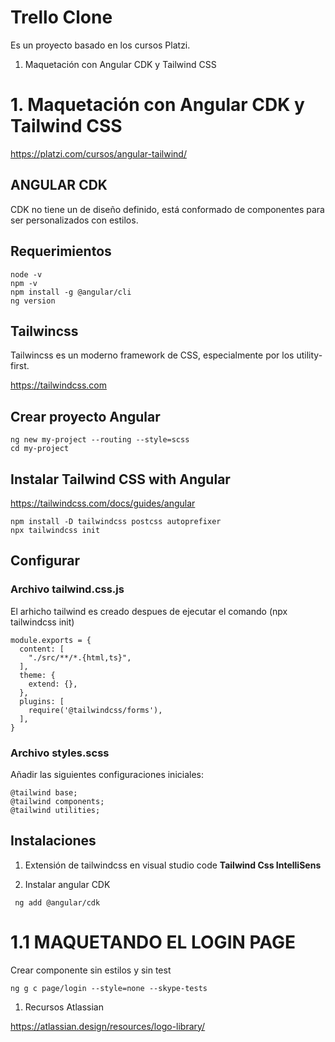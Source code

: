 # Trello Clone

Es un proyecto basado en los cursos Platzi.

1. Maquetación con Angular CDK y Tailwind CSS


# 1. Maquetación con Angular CDK y Tailwind CSS

https://platzi.com/cursos/angular-tailwind/

## ANGULAR CDK
CDK no tiene un de diseño definido, está conformado de componentes para ser personalizados con estilos.

## Requerimientos
```
node -v
npm -v
npm install -g @angular/cli
ng version
```
## Tailwincss
Tailwincss es un moderno framework de CSS, especialmente por los utility-first.

https://tailwindcss.com

## Crear proyecto Angular
```
ng new my-project --routing --style=scss
cd my-project
```
## Instalar Tailwind CSS with Angular
https://tailwindcss.com/docs/guides/angular

```
npm install -D tailwindcss postcss autoprefixer
npx tailwindcss init
```

## Configurar
### Archivo **tailwind.css.js**
El arhicho tailwind es creado despues de ejecutar el comando (npx tailwindcss init)

```
module.exports = {
  content: [
    "./src/**/*.{html,ts}",
  ],
  theme: {
    extend: {},
  },
  plugins: [
    require('@tailwindcss/forms'),
  ],
}
```
### Archivo **styles.scss**
Añadir las siguientes configuraciones iniciales:

```
@tailwind base;
@tailwind components;
@tailwind utilities;
```

 ## Instalaciones

1. Extensión de tailwindcss en visual studio code **Tailwind Css IntelliSens**
 
2. Instalar angular CDK
```
 ng add @angular/cdk
```
 
 # 1.1 MAQUETANDO EL LOGIN PAGE 

 Crear componente sin estilos y sin test

 ```
 ng g c page/login --style=none --skype-tests
 ```

 1. Recursos Atlassian

 https://atlassian.design/resources/logo-library/
 

